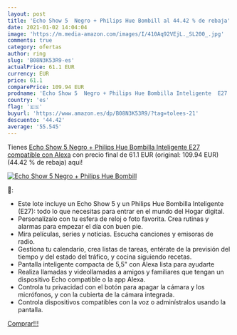 ```yaml
---
layout: post
title: 'Echo Show 5  Negro + Philips Hue Bombill al 44.42 % de rebaja'
date: 2021-01-02 14:04:04
image: 'https://m.media-amazon.com/images/I/410Aq92VEjL._SL200_.jpg'
comments: true
category: ofertas
author: ring
slug: 'B08N3K53R9-es'
actualPrice: 61.1 EUR
currency: EUR
price: 61.1
comparePrice: 109.94 EUR
prodname: 'Echo Show 5  Negro + Philips Hue Bombilla Inteligente  E27   compatible con Alexa'
country: 'es'
flag: '🇪🇸'
buyurl: 'https://www.amazon.es/dp/B08N3K53R9/?tag=tolees-21'
descuento: '44.42'
average: '55.545'
---
```


Tienes [Echo Show 5  Negro + Philips Hue Bombilla Inteligente  E27   compatible con Alexa](https://www.amazon.es/dp/B08N3K53R9/?tag=tolees-21) con precio final de  61.1 EUR (original: 109.94 EUR) (44.42 %  de rebaja) aqui!

[![Echo Show 5  Negro + Philips Hue Bombill](https://m.media-amazon.com/images/I/410Aq92VEjL._SL200_.jpg)](https://www.amazon.es/dp/B08N3K53R9/?tag=tolees-21)

🔎:

- Este lote incluye un Echo Show 5 y un Philips Hue Bombilla Inteligente (E27): todo lo que necesitas para entrar en el mundo del Hogar digital.
- Personalízalo con tu esfera de reloj o foto favorita. Crea rutinas y alarmas para empezar el día con buen pie.
- Mira películas, series y noticias. Escucha canciones y emisoras de radio.
- Gestiona tu calendario, crea listas de tareas, entérate de la previsión del tiempo y del estado del tráfico, y cocina siguiendo recetas.
- Pantalla inteligente compacta de 5,5" con Alexa lista para ayudarte
- Realiza llamadas y videollamadas a amigos y familiares que tengan un dispositivo Echo compatible o la app Alexa.
- Controla tu privacidad con el botón para apagar la cámara y los micrófonos, y con la cubierta de la cámara integrada.
- Controla dispositivos compatibles con la voz o adminístralos usando la pantalla.

[Comprar!!!](https://www.amazon.es/dp/B08N3K53R9/?tag=tolees-21)
